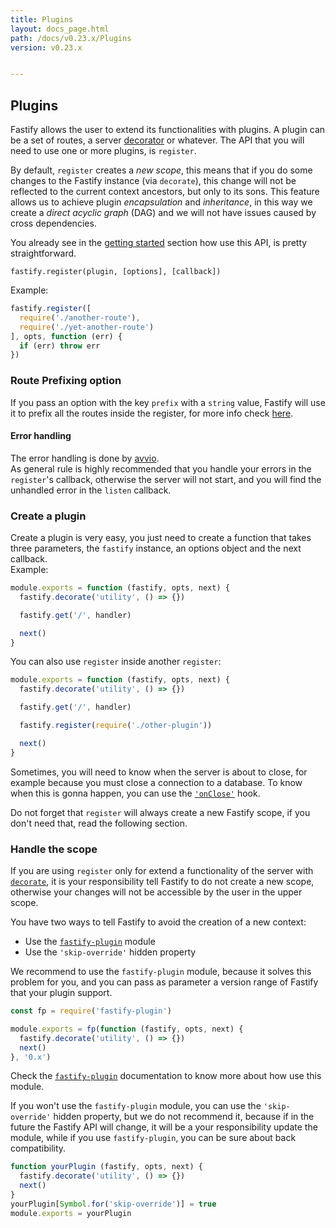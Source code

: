 ```yaml
---
title: Plugins
layout: docs_page.html
path: /docs/v0.23.x/Plugins
version: v0.23.x


---
```


## Plugins
Fastify allows the user to extend its functionalities with plugins.
A plugin can be a set of routes, a server [decorator](/docs/v0.23.x/Decorators) or whatever. The API that you will need to use one or more plugins, is `register`.  

By default, `register` creates a *new scope*, this means that if you do some changes to the Fastify instance (via `decorate`), this change will not be reflected to the current context ancestors, but only to its sons. This feature allows us to achieve plugin *encapsulation* and *inheritance*, in this way we create a *direct acyclic graph* (DAG) and we will not have issues caused by cross dependencies.

You already see in the [getting started](/docs/v0.23.x/Getting-Started#register) section how use this API, is pretty straightforward.
```
fastify.register(plugin, [options], [callback])
```
Example:
```js
fastify.register([
  require('./another-route'),
  require('./yet-another-route')
], opts, function (err) {
  if (err) throw err
})
```

<a name="route-prefixing-option"></a>
### Route Prefixing option
If you pass an option with the key `prefix` with a `string` value, Fastify will use it to prefix all the routes inside the register, for more info check [here](/docs/v0.23.x/Routes#route-prefixing).

<a name="error-handling"></a>
#### Error handling
The error handling is done by [avvio](https://github.com/mcollina/avvio#error-handling).  
As general rule is highly recommended that you handle your errors in the `register`'s callback, otherwise the server will not start, and you will find the unhandled error in the `listen` callback.

<a name="create-plugin"></a>
### Create a plugin
Create a plugin is very easy, you just need to create a function that takes three parameters, the `fastify` instance, an options object and the next callback.  
Example:
```js
module.exports = function (fastify, opts, next) {
  fastify.decorate('utility', () => {})

  fastify.get('/', handler)

  next()
}
```
You can also use `register` inside another `register`:
```js
module.exports = function (fastify, opts, next) {
  fastify.decorate('utility', () => {})

  fastify.get('/', handler)

  fastify.register(require('./other-plugin'))

  next()
}
```
Sometimes, you will need to know when the server is about to close, for example because you must close a connection to a database. To know when this is gonna happen, you can use the [`'onClose'`](/docs/v0.23.x/Hooks#on-close) hook.

Do not forget that `register` will always create a new Fastify scope, if you don't need that, read the following section.

<a name="handle-scope"></a>
### Handle the scope
If you are using `register` only for extend a functionality of the server with  [`decorate`](/docs/v0.23.x/Decorators), it is your responsibility tell Fastify to do not create a new scope, otherwise your changes will not be accessible by the user in the upper scope.

You have two ways to tell Fastify to avoid the creation of a new context:
- Use the [`fastify-plugin`](https://github.com/fastify/fastify-plugin) module
- Use the `'skip-override'` hidden property

We recommend to use the `fastify-plugin` module, because it solves this problem for you, and you can pass as parameter a version range of Fastify that your plugin support.
```js
const fp = require('fastify-plugin')

module.exports = fp(function (fastify, opts, next) {
  fastify.decorate('utility', () => {})
  next()
}, '0.x')
```
Check the [`fastify-plugin`](https://github.com/fastify/fastify-plugin) documentation to know more about how use this module.

If you won't use the `fastify-plugin` module, you can use the `'skip-override'` hidden property, but we do not recommend it, because if in the future the Fastify API will change, it will be a your responsibility update the module, while if you use `fastify-plugin`, you can be sure about back compatibility.
```js
function yourPlugin (fastify, opts, next) {
  fastify.decorate('utility', () => {})
  next()
}
yourPlugin[Symbol.for('skip-override')] = true
module.exports = yourPlugin
```
